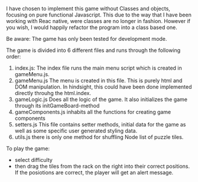 I have chosen to implement this game without Classes and objects, focusing on pure functional Javascript. This due to the way that I have been working with Reac native, were classes are no longer in fashion. However if you wish, I would happily refactor the program into a class based one.

Be aware: The game has only been tested for development mode.

The game is divided into 6 different files and runs through the following order:

1. index.js: The index file runs the main menu script which is created in gameMenu.js.
2. gameMenu.js The menu is created in this file. This is purely html and DOM manipulation. In hindsight, this could have been done implemented directly throuhg the html.index.
3. gameLogic.js Does all the logic of the game. It also initializes the game through its initGameBoard-method
4. gameComponents.js inhabits all the functions for creating game components
5. setters.js This file contains setter methods, initial data for the game as well as some specific user generated styling data.
6. utils.js there is only one method for shuffling Node list of puzzle tiles.


To play the game: 
- select difficulty 
- then drag the tiles from the rack on the right into their correct positions. If the posiotions are correct, the player will get an alert message. 
